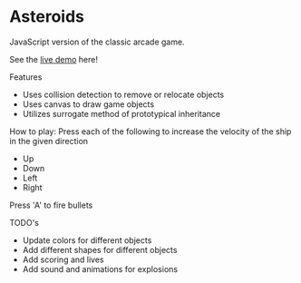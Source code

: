 # Asteroids

JavaScript version of the classic arcade game.

See the [live demo](https://jcole356.github.io/asteroids/) here!

Features
* Uses collision detection to remove or relocate objects
* Uses canvas to draw game objects
* Utilizes surrogate method of prototypical inheritance

How to play:
Press each of the following to increase the velocity of the ship in the given direction
* Up
* Down
* Left
* Right

Press 'A' to fire bullets

TODO's
* Update colors for different objects
* Add different shapes for different objects
* Add scoring and lives
* Add sound and animations for explosions